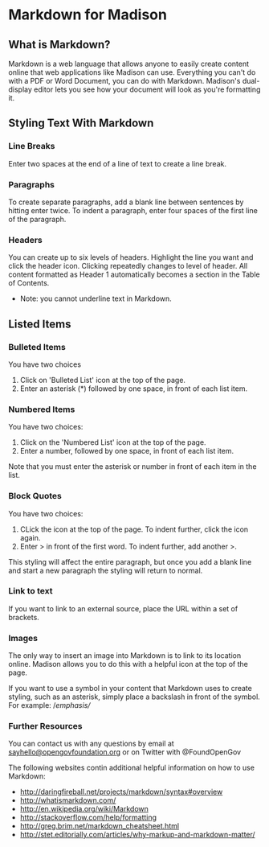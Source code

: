 # Markdown for Madison
## What is Markdown?
Markdown is a web language that allows anyone to easily create content online that web applications like Madison can use. Everything you can't do with a PDF or Word Document, you can do with Markdown. Madison's dual-display editor lets you see how your document will look as you're formatting it.

## Styling Text With Markdown
### Line Breaks
Enter two spaces at the end of a line of text to create a line break.

### Paragraphs
To create separate paragraphs, add a blank line between sentences by hitting enter twice. To indent a paragraph, enter four spaces of the first line of the paragraph.

### Headers
You can create up to six levels of headers. Highlight the line you want and click the header icon. Clicking repeatedly changes to level of header. All content formatted as Header 1 automatically becomes a section in the Table of Contents.

* Note: you cannot underline text in Markdown.

## Listed Items
### Bulleted Items
You have two choices
1. Click on 'Bulleted List' icon at the top of the page.
2. Enter an asterisk (*) followed by one space, in front of each list item.

### Numbered Items
You have two choices:
1. Click on the 'Numbered List' icon at the top of the page.
2. Enter a number, followed by one space, in front of each list item.

Note that you must enter the asterisk or number in front of each item in the list.

### Block Quotes
You have two choices:
1. CLick the icon at the top of the page. To indent further, click the icon again.
2. Enter > in front of the first word. To indent further, add another >.

This styling will affect the entire paragraph, but once you add a blank line and start a new paragraph the styling will return to normal.

### Link to text
If you want to link to an external source, place the URL within a set of brackets.

### Images
The only way to insert an image into Markdown is to link to its location online. Madison allows you to do this with a helpful icon at the top of the page.

If you want to use a symbol in your content that Markdown uses to create styling, such as an asterisk, simply place a backslash in front of the symbol. For example: /*emphasis/*

### Further Resources
You can contact us with any questions by email at sayhello@opengovfoundation.org or on Twitter with @FoundOpenGov

The following websites contin additional helpful information on how to use Markdown:
* http://daringfireball.net/projects/markdown/syntax#overview
* http://whatismarkdown.com/
* http://en.wikipedia.org/wiki/Markdown
* http://stackoverflow.com/help/formatting
* http://greg.brim.net/markdown_cheatsheet.html 
* http://stet.editorially.com/articles/why-markup-and-markdown-matter/
